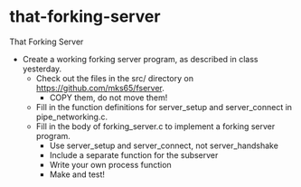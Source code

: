 # that-forking-server
That Forking Server

* Create a working forking server program, as described in class yesterday.
    * Check out the files in the src/ directory on https://github.com/mks65/fserver.
        * COPY them, do not move them!
    * Fill in the function definitions for server_setup and server_connect in pipe_networking.c.
    * Fill in the body of forking_server.c to implement a forking server program.
        * Use server_setup and server_connect, not server_handshake
        * Include a separate function for the subserver
        * Write your own process function
        * Make and test!
